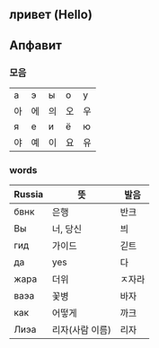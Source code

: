 ## лривет (Hello)

## Апфавит

### 모음

||||||
|---|---|---|---|---|
|а|э|ы|о|у|
|아|에|의|오|우
|я|е|и|ё|ю|
|야|예|이|요|유|


### words

|Russia|뜻|발음|
|---|---|---|
|бвнк|은행|반크|
|Вы|너, 당신|븨|
|гид|가이드|긷트|
|да|yes|다|
|жара|더위|ㅈ자라|
|ваэа|꽃병|바자|
|как|어떻게|까크|
|Лиэа|리자(사람 이름)|리자|
